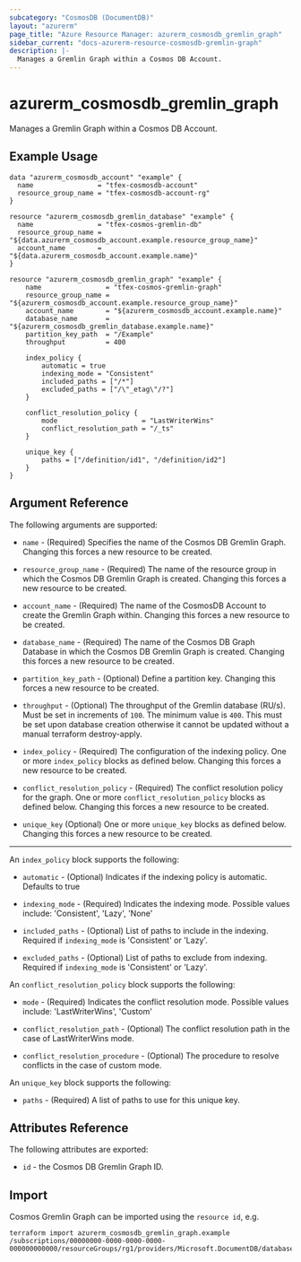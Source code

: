 ```yaml
---
subcategory: "CosmosDB (DocumentDB)"
layout: "azurerm"
page_title: "Azure Resource Manager: azurerm_cosmosdb_gremlin_graph"
sidebar_current: "docs-azurerm-resource-cosmosdb-gremlin-graph"
description: |-
  Manages a Gremlin Graph within a Cosmos DB Account.
---
```


# azurerm_cosmosdb_gremlin_graph

Manages a Gremlin Graph within a Cosmos DB Account.

## Example Usage

```hcl
data "azurerm_cosmosdb_account" "example" {
  name                = "tfex-cosmosdb-account"
  resource_group_name = "tfex-cosmosdb-account-rg"
}

resource "azurerm_cosmosdb_gremlin_database" "example" {
  name                = "tfex-cosmos-gremlin-db"
  resource_group_name = "${data.azurerm_cosmosdb_account.example.resource_group_name}"
  account_name        = "${data.azurerm_cosmosdb_account.example.name}"
}

resource "azurerm_cosmosdb_gremlin_graph" "example" {
	name				= "tfex-cosmos-gremlin-graph"
	resource_group_name = "${azurerm_cosmosdb_account.example.resource_group_name}"
	account_name        = "${azurerm_cosmosdb_account.example.name}"
	database_name       = "${azurerm_cosmosdb_gremlin_database.example.name}"
	partition_key_path	= "/Example"
	throughput			= 400

	index_policy {
		automatic = true
		indexing_mode = "Consistent"
		included_paths = ["/*"]
		excluded_paths = ["/\"_etag\"/?"]
	}

	conflict_resolution_policy {
		mode                     = "LastWriterWins"
		conflict_resolution_path = "/_ts"
	}
		
	unique_key {
		paths = ["/definition/id1", "/definition/id2"]
	}
}
```

## Argument Reference

The following arguments are supported:

* `name` - (Required) Specifies the name of the Cosmos DB Gremlin Graph. Changing this forces a new resource to be created.

* `resource_group_name` - (Required) The name of the resource group in which the Cosmos DB Gremlin Graph is created. Changing this forces a new resource to be created.

* `account_name` - (Required) The name of the CosmosDB Account to create the Gremlin Graph within. Changing this forces a new resource to be created.

* `database_name` - (Required) The name of the Cosmos DB Graph Database in which the Cosmos DB Gremlin Graph is created. Changing this forces a new resource to be created.

* `partition_key_path` - (Optional) Define a partition key. Changing this forces a new resource to be created.

* `throughput` - (Optional) The throughput of the Gremlin database (RU/s). Must be set in increments of `100`. The minimum value is `400`. This must be set upon database creation otherwise it cannot be updated without a manual terraform destroy-apply.

* `index_policy` - (Required) The configuration of the indexing policy. One or more `index_policy` blocks as defined below. Changing this forces a new resource to be created.

* `conflict_resolution_policy` - (Required) The conflict resolution policy for the graph. One or more `conflict_resolution_policy` blocks as defined below. Changing this forces a new resource to be created.

* `unique_key` (Optional) One or more `unique_key` blocks as defined below. Changing this forces a new resource to be created.

---

An `index_policy` block supports the following:

* `automatic` - (Optional) Indicates if the indexing policy is automatic. Defaults to true

* `indexing_mode` - (Required) Indicates the indexing mode. Possible values include: 'Consistent', 'Lazy', 'None'

* `included_paths` - (Optional) List of paths to include in the indexing. Required if `indexing_mode` is 'Consistent' or 'Lazy'. 

* `excluded_paths` - (Optional) List of paths to exclude from indexing. Required if `indexing_mode` is 'Consistent' or 'Lazy'.

An `conflict_resolution_policy` block supports the following:

* `mode` - (Required) Indicates the conflict resolution mode. Possible values include: 'LastWriterWins', 'Custom'

* `conflict_resolution_path` - (Optional) The conflict resolution path in the case of LastWriterWins mode.

* `conflict_resolution_procedure` - (Optional) The procedure to resolve conflicts in the case of custom mode.

An `unique_key` block supports the following:

* `paths` - (Required) A list of paths to use for this unique key.

## Attributes Reference

The following attributes are exported:

* `id` - the Cosmos DB Gremlin Graph ID.

## Import

Cosmos Gremlin Graph can be imported using the `resource id`, e.g.

```shell
terraform import azurerm_cosmosdb_gremlin_graph.example /subscriptions/00000000-0000-0000-0000-000000000000/resourceGroups/rg1/providers/Microsoft.DocumentDB/databaseAccounts/account1/apis/gremlin/databases/db1/graphs/graphs1
```
